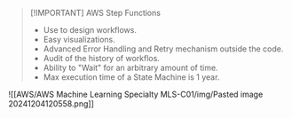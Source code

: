 
> [!IMPORTANT] AWS Step Functions
> - Use to design workflows.
> - Easy visualizations.
> - Advanced Error Handling and Retry mechanism outside the code.
> - Audit of the history of workflos.
> - Ability to "Wait" for an arbitrary amount of time.
> - Max execution time of a State Machine is 1 year.

![[AWS/AWS Machine Learning Specialty MLS-C01/img/Pasted image 20241204120558.png]]